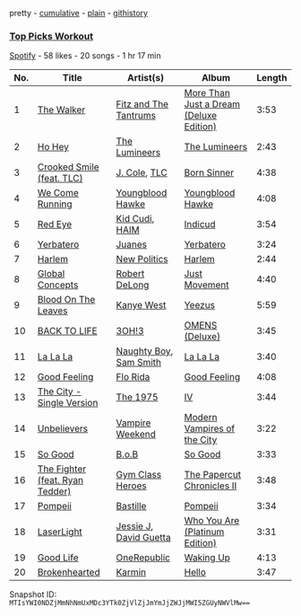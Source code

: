 pretty - [cumulative](/playlists/cumulative/45mRKVQrL1pK9tbRp25yro.md) - [plain](/playlists/plain/45mRKVQrL1pK9tbRp25yro) - [githistory](https://github.githistory.xyz/mackorone/spotify-playlist-archive/blob/main/playlists/plain/45mRKVQrL1pK9tbRp25yro)

### [Top Picks Workout](https://open.spotify.com/playlist/45mRKVQrL1pK9tbRp25yro)

> 

[Spotify](https://open.spotify.com/user/spotify) - 58 likes - 20 songs - 1 hr 17 min

| No. | Title | Artist(s) | Album | Length |
|---|---|---|---|---|
| 1 | [The Walker](https://open.spotify.com/track/0Nk7bSn0MItonkR0GNs3mj) | [Fitz and The Tantrums](https://open.spotify.com/artist/4AcHt3JxKy59IX7JNNlZn4) | [More Than Just a Dream \(Deluxe Edition\)](https://open.spotify.com/album/3IWUFJCM3CvCCQIHQ4vtRK) | 3:53 |
| 2 | [Ho Hey](https://open.spotify.com/track/5BSndweF91KDqyxANsZcQH) | [The Lumineers](https://open.spotify.com/artist/16oZKvXb6WkQlVAjwo2Wbg) | [The Lumineers](https://open.spotify.com/album/155N1gV0cIFYaLiy3I5d83) | 2:43 |
| 3 | [Crooked Smile \(feat\. TLC\)](https://open.spotify.com/track/6JG0qhINKVwiHxqN85j7RG) | [J\. Cole](https://open.spotify.com/artist/6l3HvQ5sa6mXTsMTB19rO5), [TLC](https://open.spotify.com/artist/0TImkz4nPqjegtVSMZnMRq) | [Born Sinner](https://open.spotify.com/album/1NfrmcXk8xNennyxQ57JcW) | 4:38 |
| 4 | [We Come Running](https://open.spotify.com/track/4Xv41B0BJRcMBJYpavNDfD) | [Youngblood Hawke](https://open.spotify.com/artist/6VXZCpbkwm0W0aPjQR1t4K) | [Youngblood Hawke](https://open.spotify.com/album/20H8EV43UpeAHF35ivADsz) | 4:08 |
| 5 | [Red Eye](https://open.spotify.com/track/46o1wwml89DC8ViehyeXcK) | [Kid Cudi](https://open.spotify.com/artist/0fA0VVWsXO9YnASrzqfmYu), [HAIM](https://open.spotify.com/artist/4Ui2kfOqGujY81UcPrb5KE) | [Indicud](https://open.spotify.com/album/5svfcB1dHyUWTWlhb4TihU) | 3:54 |
| 6 | [Yerbatero](https://open.spotify.com/track/1aOPowvZgO1R7VBFaXqQWf) | [Juanes](https://open.spotify.com/artist/0UWZUmn7sybxMCqrw9tGa7) | [Yerbatero](https://open.spotify.com/album/6aqaUoI54k5qs5cQdcHJLY) | 3:24 |
| 7 | [Harlem](https://open.spotify.com/track/3wj2b82UWaV47L5zQsD90k) | [New Politics](https://open.spotify.com/artist/3RbyaF3Pq6iDUKNp04AIcU) | [Harlem](https://open.spotify.com/album/0lMXWhCYGJ7CX2E3AA54tv) | 2:44 |
| 8 | [Global Concepts](https://open.spotify.com/track/4jiuw8KsXLUNwI0NCCkNZO) | [Robert DeLong](https://open.spotify.com/artist/42crL07E4WPfVovyUtMpvC) | [Just Movement](https://open.spotify.com/album/5Rr7S2pfOMvpUO8tfFoXL2) | 4:40 |
| 9 | [Blood On The Leaves](https://open.spotify.com/track/42GcjriRK6srwHkfbkBqVl) | [Kanye West](https://open.spotify.com/artist/5K4W6rqBFWDnAN6FQUkS6x) | [Yeezus](https://open.spotify.com/album/7D2NdGvBHIavgLhmcwhluK) | 5:59 |
| 10 | [BACK TO LIFE](https://open.spotify.com/track/2EntNhLo2ZqFHpLsH0xwIc) | [3OH!3](https://open.spotify.com/artist/0FWzNDaEu9jdgcYTbcOa4F) | [OMENS \(Deluxe\)](https://open.spotify.com/album/5KnOeB8k3j8KJYZCccRnJE) | 3:45 |
| 11 | [La La La](https://open.spotify.com/track/52gvlDnre9craz9dKGObp8) | [Naughty Boy](https://open.spotify.com/artist/1bT7m67vi78r2oqvxrP3X5), [Sam Smith](https://open.spotify.com/artist/2wY79sveU1sp5g7SokKOiI) | [La La La](https://open.spotify.com/album/7L2vCH0rBeI5pKefCgWcV9) | 3:40 |
| 12 | [Good Feeling](https://open.spotify.com/track/3NcO4jGK1Opb5ea0mYLpxb) | [Flo Rida](https://open.spotify.com/artist/0jnsk9HBra6NMjO2oANoPY) | [Good Feeling](https://open.spotify.com/album/19JqA8H10co29VVwazL2Gw) | 4:08 |
| 13 | [The City \- Single Version](https://open.spotify.com/track/5dAW1vww9MDEkREZBVdNO5) | [The 1975](https://open.spotify.com/artist/3mIj9lX2MWuHmhNCA7LSCW) | [IV](https://open.spotify.com/album/5h4tb8vYWyXOdHsfKPCYZF) | 3:44 |
| 14 | [Unbelievers](https://open.spotify.com/track/7psPPGwhFzP3pyOcb3ivcT) | [Vampire Weekend](https://open.spotify.com/artist/5BvJzeQpmsdsFp4HGUYUEx) | [Modern Vampires of the City](https://open.spotify.com/album/2Qi2SySN2ePZwMLDSv9Krn) | 3:22 |
| 15 | [So Good](https://open.spotify.com/track/38lqyHftH5FWStAHjd664Q) | [B.o.B](https://open.spotify.com/artist/5ndkK3dpZLKtBklKjxNQwT) | [So Good](https://open.spotify.com/album/5d7ETbhWvEciaFxbnRM69f) | 3:33 |
| 16 | [The Fighter \(feat\. Ryan Tedder\)](https://open.spotify.com/track/77ZdAoTHYoF6Umo76HFD4m) | [Gym Class Heroes](https://open.spotify.com/artist/4IJczjB0fJ04gs4uvP0Fli) | [The Papercut Chronicles II](https://open.spotify.com/album/2mumCpGmuE9iDeOvMx6XrB) | 3:48 |
| 17 | [Pompeii](https://open.spotify.com/track/7Fw5i56my24ZBnGS7hFX2n) | [Bastille](https://open.spotify.com/artist/7EQ0qTo7fWT7DPxmxtSYEc) | [Pompeii](https://open.spotify.com/album/5LdqbRBfjz6qfhC4Q77rDe) | 3:34 |
| 18 | [LaserLight](https://open.spotify.com/track/1dG3YWhLiTyFfTJyT2DanJ) | [Jessie J](https://open.spotify.com/artist/2gsggkzM5R49q6jpPvazou), [David Guetta](https://open.spotify.com/artist/1Cs0zKBU1kc0i8ypK3B9ai) | [Who You Are \(Platinum Edition\)](https://open.spotify.com/album/0BZbTNqpXFg6lxNv78X7Lp) | 3:31 |
| 19 | [Good Life](https://open.spotify.com/track/1x8AFBt9UEMRY41fSxi7aA) | [OneRepublic](https://open.spotify.com/artist/5Pwc4xIPtQLFEnJriah9YJ) | [Waking Up](https://open.spotify.com/album/4ySSx2L6h2siW22LK6dwhN) | 4:13 |
| 20 | [Brokenhearted](https://open.spotify.com/track/4urcG6Nfubqsuqy3juMjBi) | [Karmin](https://open.spotify.com/artist/4M0DLz8te9Q1lNIXBBwvfG) | [Hello](https://open.spotify.com/album/7FbPwQGriWa8IT4u6RxjWK) | 3:47 |

Snapshot ID: `MTIsYWI0NDZjMmNhNmUxMDc3YTk0ZjVlZjJmYmJjZWJjMWI5ZGUyNWVlMw==`
